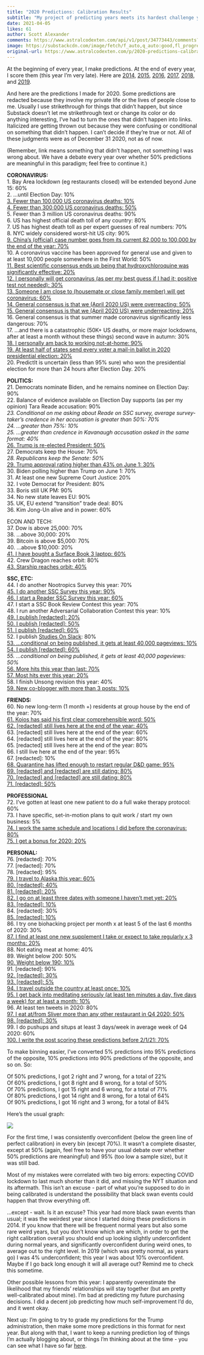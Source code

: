 ```yaml
---
title: "2020 Predictions: Calibration Results"
subtitle: "My project of predicting years meets its hardest challenge yet"
date: 2021-04-05
likes: 61
author: Scott Alexander
comments: https://www.astralcodexten.com/api/v1/post/34773443/comments?&all_comments=true
image: https://substackcdn.com/image/fetch/f_auto,q_auto:good,fl_progressive:steep/https%3A%2F%2Fbucketeer-e05bbc84-baa3-437e-9518-adb32be77984.s3.amazonaws.com%2Fpublic%2Fimages%2F373991e5-c7de-4b1f-bc24-0f6d8bb816dc_462x337.png
original-url: https://www.astralcodexten.com/p/2020-predictions-calibration-results
---
```

At the beginning of every year, I make predictions. At the end of every year, I score them (this year I’m very late). Here are [2014](https://slatestarcodex.com/2015/01/01/2014-predictions-calibration-results/), [2015](https://slatestarcodex.com/2016/01/02/2015-predictions-calibration-results/), [2016](https://slatestarcodex.com/2016/12/31/2016-predictions-calibration-results/), [2017](https://slatestarcodex.com/2018/01/02/2017-predictions-calibration-results/), [2018](https://slatestarcodex.com/2019/01/22/2018-predictions-calibration-results/), and [2019](https://slatestarcodex.com/2020/04/08/2019-predictions-calibration-results/).

And here are the predictions I made for 2020. Some predictions are redacted because they involve my private life or the lives of people close to me. Usually I use strikethrough for things that didn’t happen, but since Substack doesn’t let me strikethrough text or change its color or do anything interesting, I’ve had to turn the ones that didn’t happen into links. Italicized are getting thrown out because they were confusing or conditional on something that didn’t happen. I can’t decide if they’re true or not. All of these judgments were as of December 31 2020, not as of now.

(Remember, link means something that didn’t happen, not something I was wrong about. We have a debate every year over whether 50% predictions are meaningful in this paradigm; feel free to continue it.)

**CORONAVIRUS:**  
1\. Bay Area lockdown (eg restaurants closed) will be extended beyond June 15: 60%  
2\. …until Election Day: 10%  
[ 3\. Fewer than 100,000 US coronavirus deaths: 10%](http://www.example.com)  
[ 4\. Fewer than 300,000 US coronavirus deaths: 50%](http://www.example.com)  
5\. Fewer than 3 million US coronavirus deaths: 90%  
6\. US has highest official death toll of any country: 80%  
7\. US has highest death toll as per expert guesses of real numbers: 70%  
8\. NYC widely considered worst-hit US city: 90%  
[ 9\. China’s (official) case number goes from its current 82,000 to 100,000 by the end of the year: 70%](http://www.example.com)  
10\. A coronavirus vaccine has been approved for general use and given to at least 10,000 people somewhere in the First World: 50%  
[ 11\. Best scientific consensus ends up being that hydroxychloroquine was significantly effective: 20%](http://www.example.com)  
[ 12\. I personally will get coronavirus (as per my best guess if I had it; positive test not needed): 30%](http://www.example.com)  
[ 13\. Someone I am close to (housemate or close family member) will get coronavirus: 60%](http://www.example.com)  
[ 14\. General consensus is that we (April 2020 US) were overreacting: 50%](http://www.example.com)  
[ 15\. General consensus is that we (April 2020 US) were underreacting: 20%](http://www.example.com)  
16\. General consensus is that summer made coronavirus significantly less dangerous: 70%  
17\. …and there is a catastrophic (50K+ US deaths, or more major lockdowns, after at least a month without these things) second wave in autumn: 30%  
[ 18\. I personally am back to working not-at-home: 90%](http://www.example.com)  
[ 19\. At least half of states send every voter a mail-in ballot in 2020 presidential election: 20%](http://www.example.com)  
20\. PredictIt is uncertain (less than 95% sure) who won the presidential election for more than 24 hours after Election Day. 20%

**POLITICS:**  
21\. Democrats nominate Biden, and he remains nominee on Election Day: 90%  
22\. Balance of evidence available on Election Day supports (as per my opinion) Tara Reade accusation: 90%  
_23\. Conditional on me asking about Reade on SSC survey, average survey-taker’s credence in her accusation is greater than 50%: 70%_  
_24\. …greater than 75%: 10%  
25\. …greater than credence in Kavanaugh accusation asked in the same format: 40%_  
[ 26\. Trump is re-elected President: 50%](http://www.example.com)  
27\. Democrats keep the House: 70%  
_28\. Republicans keep the Senate: 50%_  
[ 29\. Trump approval rating higher than 43% on June 1: 30%](http://www.example.com)  
30\. Biden polling higher than Trump on June 1: 70%  
31\. At least one new Supreme Court Justice: 20%  
32\. I vote Democrat for President: 80%  
33\. Boris still UK PM: 90%  
34\. No new state leaves EU: 90%  
35\. UK, EU extend “transition” trade deal: 80%  
36\. Kim Jong-Un alive and in power: 60%

ECON AND TECH:  
37\. Dow is above 25,000: 70%  
38\. …above 30,000: 20%  
39\. Bitcoin is above $5,000: 70%  
40\. …above $10,000: 20%  
[ 41\. I have bought a Surface Book 3 laptop: 60%](http://www.example.com)  
42\. Crew Dragon reaches orbit: 80%  
[ 43\. Starship reaches orbit: 40%](http://www.example.com)

**SSC, ETC:**  
44\. I do another Nootropics Survey this year: 70%  
[ 45\. I do another SSC Survey this year: 90%](http://www.example.com)  
[ 46\. I start a Reader SSC Survey this year: 60%](http://www.example.com)  
47\. I start a SSC Book Review Contest this year: 70%  
48\. I run another Adversarial Collaboration Contest this year: 10%  
[ 49\. I publish [redacted]: 20%  
50\. I publish [redacted]: 50%  
51\. I publish [redacted]: 60%](http://www.example.com)  
52\. I publish [Studies On Slack](https://slatestarcodex.com/2020/05/12/studies-on-slack/): 80%  
[ 53\. …conditional on being published, it gets at least 40,000 pageviews: 10%](https://slatestarcodex.com/2020/05/12/studies-on-slack/)  
[ 54\. I publish [redacted]: 60%](http://www.example.com)  
_55\. …conditional on being published, it gets at least 40,000 pageviews: 50%_  
[ 56\. More hits this year than last: 70%](http://example.com)  
[ 57\. Most hits ever this year: 20%](http://example.com)  
58\. I finish Unsong revision this year: 40%  
[ 59\. New co-blogger with more than 3 posts: 10%](http://example.com)

**FRIENDS:**  
60\. No new long-term (1 month +) residents at group house by the end of the year: 70%  
[ 61\. Koios has said his first clear comprehensible word: 50%](http://example.com)  
[ 62\. [redacted] still lives here at the end of the year: 40%](http://example.com)  
63\. [redacted] still lives here at the end of the year: 60%  
64\. [redacted] still lives here at the end of the year: 80%  
65\. [redacted] still lives here at the end of the year: 80%  
66\. I still live here at the end of the year: 95%  
67\. [redacted]: 10%  
[68\. Quarantine has lifted enough to restart regular D&D game: 95%](http://example.com)  
[ 69\. [redacted] and [redacted] are still dating: 80%](http://example.com)  
[ 70\. [redacted] and [redacted] are still dating: 80%](http://example.com)  
[ 71\. [redacted]: 50%](http://example.com)

**PROFESSIONAL**  
72\. I’ve gotten at least one new patient to do a full wake therapy protocol: 60%  
73\. I have specific, set-in-motion plans to quit work / start my own business: 5%  
[ 74\. I work the same schedule and locations I did before the coronavirus: 80%](http://example.com)  
[ 75\. I get a bonus for 2020: 20%](http://example.com)

**PERSONAL:**  
76\. [redacted]: 70%  
77\. [redacted]: 70%  
78\. [redacted]: 95%  
[ 79\. I travel to Alaska this year: 60%](http://example.com)  
[ 80\. [redacted]: 40%  
81\. [redacted]: 20%  
82\. I go on at least three dates with someone I haven’t met yet: 20%](http://example.com)  
[ 83\. [redacted]: 10%](http://example.com)  
84\. [redacted]: 30%  
[ 85\. [redacted]: 10%](http://example.com)  
86\. I try one biohacking project per month x at least 5 of the last 6 months of 2020: 30%  
[ 87\. I find at least one new supplement I take or expect to take regularly x 3 months: 20%](http://example.com)  
88\. Not eating meat at home: 40%  
89\. Weight below 200: 50%  
[ 90\. Weight below 190: 10%](http://example.com)  
91\. [redacted]: 90%  
[ 92\. [redacted]: 30%](http://example.com)  
[ 93\. [redacted]: 5%](http://example.com)  
[ 94\. I travel outside the country at least once: 10%](http://example.com)  
[ 95\. I get back into meditating seriously (at least ten minutes a day, five days a week) for at least a month: 10%](http://example.com)  
96\. At least ten tweets in 2020: 80%  
[ 97\. I eat at/from Sliver more than any other restaurant in Q4 2020: 50%](http://example.com)  
[ 98\. [redacted]: 30%](http://example.com)  
99\. I do pushups and situps at least 3 days/week in average week of Q4 2020: 60%  
[ 100\. I write the post scoring these predictions before 2/1/21: 70%](http://example.com)

To make binning easier, I’ve converted 5% predictions into 95% predictions of the opposite, 10% predictions into 90% predictions of the opposite, and so on. So:

Of 50% predictions, I got 2 right and 7 wrong, for a total of 22%  
Of 60% predictions, I got 8 right and 8 wrong, for a total of 50%  
Of 70% predictions, I got 15 right and 6 wrong, for a total of 71%  
Of 80% predictions, I got 14 right and 8 wrong, for a total of 64%  
Of 90% predictions, I got 16 right and 3 wrong, for a total of 84%

Here’s the usual graph:

[![](https://substackcdn.com/image/fetch/w_1456,c_limit,f_auto,q_auto:good,fl_progressive:steep/https%3A%2F%2Fbucketeer-e05bbc84-baa3-437e-9518-adb32be77984.s3.amazonaws.com%2Fpublic%2Fimages%2F373991e5-c7de-4b1f-bc24-0f6d8bb816dc_462x337.png)](https://substackcdn.com/image/fetch/f_auto,q_auto:good,fl_progressive:steep/https%3A%2F%2Fbucketeer-e05bbc84-baa3-437e-9518-adb32be77984.s3.amazonaws.com%2Fpublic%2Fimages%2F373991e5-c7de-4b1f-bc24-0f6d8bb816dc_462x337.png)

For the first time, I was consistently overconfident (below the green line of perfect calibration) in every bin (except 70%). It wasn’t a complete disaster, except at 50% (again, feel free to have your usual debate over whether 50% predictions are meaningful) and 95% (too low a sample size), but it was still bad.

Most of my mistakes were correlated with two big errors: expecting COVID lockdown to last much shorter than it did, and missing the NYT situation and its aftermath. This isn’t an excuse - part of what you’re supposed to do in being calibrated is understand the possibility that black swan events could happen that throw everything off. 

…except - wait. Is it an excuse? This year had more black swan events than usual; it was the weirdest year since I started doing these predictions in 2014. If you know that there will be frequent normal years but also some rare weird years, but you don’t know which are which, in order to get the right calibration overall you should end up looking slightly underconfident during normal years, and significantly overconfident during weird ones, to average out to the right level. In 2019 (which was pretty normal, as years go) I was 4% underconfident; this year I was about 10% overconfident. Maybe if I go back long enough it will all average out? Remind me to check this sometime.

Other possible lessons from this year: I apparently overestimate the likelihood that my friends’ relationships will stay together (but am pretty well-calibrated about mine). I’m bad at predicting my future purchasing decisions. I did a decent job predicting how much self-improvement I’d do, and it went okay.

Next up: I’m going to try to grade my predictions for the Trump administration, then make some more predictions in this format for next year. But along with that, I want to keep a running prediction log of things I’m actually blogging about, or things I’m thinking about at the time - you can see what I have so far [here](https://www.datasecretslox.com/index.php/topic,2268.0.html).
